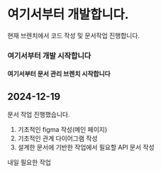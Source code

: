 # 여기서부터 개발합니다.

현재 브렌치에서 코드 작성 및 문서작업 진행합니다.

### 여기서부터 개발 시작합니다

#### 여기서부터 문서 관리 브렌치 시작합니다

## 2024-12-19

문서 작업 진행했습니다.

1. 기초적인 figma 작성(메인 페이지)
2. 기초적인 관계 다이어그램 작성
3. 설계한 문서에 기반한 작업에서 필요할 API 문서 작성

내일 필요한 작업
